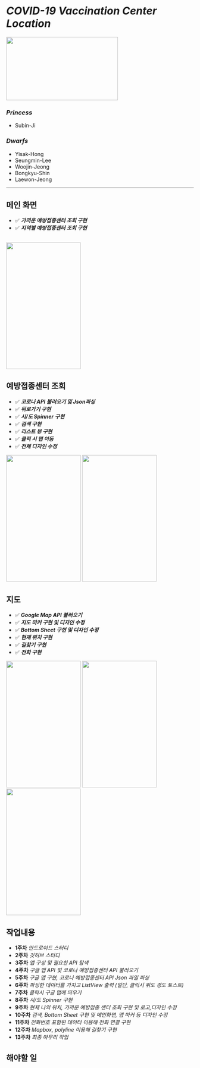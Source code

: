 # ***COVID-19 Vaccination Center Location***

<img src="https://github.com/princesssubinwith5man/project/assets/81546637/8c6cbd31-9ed2-45a0-81ff-710e71696379" height="170px" width="300px"> <br>
### ***Princess*** 
- Subin-Ji
### ***Dwarfs*** 
- Yisak-Hong
- Seungmin-Lee
- Woojin-Jeong
- Bongkyu-Shin
- Laewon-Jeong

---
## 메인 화면
* ✅ ***가까운 예방접종센터 조회 구현***
* ✅ ***지역별 예방접종센터 조회 구현***

<img src="https://github.com/princesssubinwith5man/project/assets/81546637/499d3696-56b5-4ff8-8ed4-9514bb3e3f05" height="340px" width="200px"> <br>
---
## 예방접종센터 조회
* ✅ ***코로나 API 불러오기 및 Json파싱***
* ✅ ***뒤로가기 구현***
* ✅ ***시/도 Spinner 구현***
* ✅ ***검색 구현***
* ✅ ***리스트 뷰 구현***
* ✅ ***클릭 시 맵 이동***
* ✅ ***전체 디자인 수정***      
<img src="https://github.com/princesssubinwith5man/project/assets/81546637/9acb8833-3b9f-495a-8dda-ed990df572dc" height="340px" width="200px">
<img src="https://github.com/princesssubinwith5man/project/assets/81546637/fb083eae-1442-487f-8a3c-0458391b29d6" height="340px" width="200px"> <br>

## 지도
* ✅ ***Google Map API 불러오기***
* ✅ ***지도 마커 구현 및 디자인 수정***
* ✅ ***Bottom Sheet 구현 및 디자인 수정***
* ✅ ***현재 위치 구현***
* ✅ ***길찾기 구현***
* ✅ ***전화 구현***
<img src="https://github.com/princesssubinwith5man/project/assets/81546637/d5ad9e80-dd9f-4902-8d6c-45657126b89f" height="340px" width="200px">
<img src="https://github.com/princesssubinwith5man/project/assets/81546637/b7a9a522-b5b0-4d88-9826-e00e952595bb" height="340px" width="200px"> 
<img src="https://github.com/princesssubinwith5man/project/assets/81546637/c82428d8-56ec-4334-9efb-d7acae3f7aa3" height="340px" width="200px"> <br>

## 작업내용
* **1주차** *안드로이드 스터디*
* **2주차** *깃허브 스터디*
* **3주차** *앱 구상 및 필요한 API 탐색*
* **4주차** *구글 맵 API 및 코로나 예방접종센터 API 불러오기*
* **5주차** *구글 맵 구현, 코로나 예방접종센터 API Json 파일 파싱*
* **6주차** *파싱한 데이터를 가지고 ListView 출력 (일단, 클릭시 위도 경도 토스트)*
* **7주차** *클릭시 구글 맵에 띄우기*
* **8주차** *시/도 Spinner 구현*
* **9주차** *현재 나의 위치, 가까운 예방접종 센터 조회 구현 및 로고,디자인 수정*
* **10주차** *검색, Bottom Sheet 구현 및 메인화면, 맵 마커 등 디자인 수정*
* **11주차** *전화번호 포함된 데이터 이용해 전화 연결 구현*
* **12주차** *Mapbox, polyline 이용해 길찾기 구현*
* **13주차** *최종 마무리 작업*

## 해야할 일

